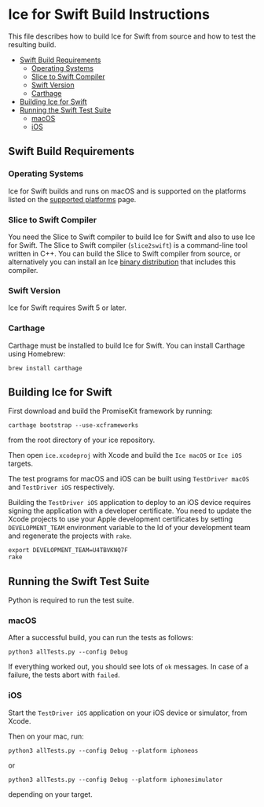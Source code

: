 # Ice for Swift Build Instructions

This file describes how to build Ice for Swift from source and how to test the
resulting build.

- [Swift Build Requirements](#swift-build-requirements)
  - [Operating Systems](#operating-systems)
  - [Slice to Swift Compiler](#slice-to-swift-compiler)
  - [Swift Version](#swift-version)
  - [Carthage](#carthage)
- [Building Ice for Swift](#building-ice-for-swift)
- [Running the Swift Test Suite](#running-the-swift-test-suite)
  - [macOS](#macos)
  - [iOS](#ios)

## Swift Build Requirements

### Operating Systems

Ice for Swift builds and runs on macOS and is supported on the platforms listed
on the [supported platforms] page.

### Slice to Swift Compiler

You need the Slice to Swift compiler to build Ice for Swift and also to use Ice
for Swift. The Slice to Swift compiler (`slice2swift`) is a command-line tool
written in C++. You can build the Slice to Swift compiler from source, or
alternatively you can install an Ice [binary distribution] that includes this
compiler.

### Swift Version

Ice for Swift requires Swift 5 or later.

### Carthage

Carthage must be installed to build Ice for Swift. You can install Carthage
using Homebrew:

```shell
brew install carthage
```

## Building Ice for Swift

First download and build the PromiseKit framework by running:

```shell
carthage bootstrap --use-xcframeworks
```

from the root directory of your ice repository.

Then open `ice.xcodeproj` with Xcode and build the `Ice macOS` or `Ice iOS`
targets.

The test programs for macOS and iOS can be built using `TestDriver macOS` and
`TestDriver iOS` respectively.

Building the `TestDriver iOS` application to deploy to an iOS device requires
signing the application with a developer certificate. You need to update the Xcode projects
to use your Apple development certificates by setting `DEVELOPMENT_TEAM` environment
variable to the Id of your development team and regenerate the projects with `rake`.

```shell
export DEVELOPMENT_TEAM=U4TBVKNQ7F
rake
```

## Running the Swift Test Suite

Python is required to run the test suite.

### macOS

After a successful build, you can run the tests as follows:

```shell
python3 allTests.py --config Debug
```

If everything worked out, you should see lots of `ok` messages. In case of a
failure, the tests abort with `failed`.

### iOS

Start the `TestDriver iOS` application on your iOS device or simulator, from
Xcode.

Then on your mac, run:

```shell
python3 allTests.py --config Debug --platform iphoneos
```

or

```shell
python3 allTests.py --config Debug --platform iphonesimulator
```

depending on your target.

[binary distribution]: https://zeroc.com/downloads/ice
[supported platforms]: https://doc.zeroc.com/ice/3.7/release-notes/supported-platforms-for-ice-3-7-10
